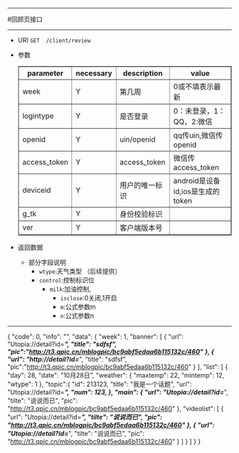 ***
#回顾页接口
***
* URI `GET	/client/review`
* 参数
	
	<table border="1">
	<tr>
		<th>parameter</th><th>necessary</th><th>description</th><th>value</th>
	</tr>
    <tr>
    	<td>week</td><td>Y</td><td>第几周</td><td>0或不填表示最新</td>
    </tr>
	<tr>
    	<td>logintype</td><td>Y</td><td>是否登录</td><td>0：未登录，1：QQ，2:微信</td>
    </tr>
	<tr>
    	<td>openid</td><td>Y</td><td>uin/openid</td><td>qq传uin,微信传openid</td>
    </tr>
	<tr>
    	<td>access_token</td><td>Y</td><td>access_token</td><td>微信传access_token</td>
    </tr>
	<tr>
    	<td>deviceid</td><td>Y</td><td>用户的唯一标识</td><td>android是设备id,ios是生成的token</td>
    </tr>
	<tr>
    	<td>g_tk</td><td>Y</td><td>身份校验标识</td><td></td>
    </tr>
	<tr>
    	<td>ver</td><td>Y</td><td>客户端版本号</td><td></td>
    </tr>
	</table>
* 返回数据
	* 部分字段说明
		* `wtype`:天气类型 （后续提供）
		* `control`:控制标识位
			* `milk`:加油控制,
				* `isclose`:0关闭,1开启
				* `m`:公式参数m
				* `n`:公式参数n
***

{
    "code": 0,
    "info": "",
    "data": {
	"week":	1,
	"banner": [
	    {
		"url": "Utopia://detail?id=***",
		"title": "sdfsf",
		"pic":"http://t3.qpic.cn/mblogpic/bc9abf5edaa6b115132c/460"
	    },
	    {
		"url": "http://detail?id=***",
		"title": "sdfsf",
		"pic":"http://t3.qpic.cn/mblogpic/bc9abf5edaa6b115132c/460"
	    }
	],
	"list":	[
	    {
		"day": 28,
		"date":	"10月28日",
		"weather": {
		    "maxtemp": 22,
		    "mintemp": 12,
		    "wtype": 1
		},
		"topic":{
		    "id": 213123,
		    "title": "我是一个话题",
		    "url": "Utopia://detail?id=***",
		    "num": 123,
		},
		"main":	{
		    "url": "Utopia://detail?id=***",
		    "tilte": "说说而已",
		    "pic": "http://t3.qpic.cn/mblogpic/bc9abf5edaa6b115132c/460"
		},
		"videolist": [
		    {
			"url": "Utopia://detail?id=***",
			"tilte": "说说而已",
			"pic": "http://t3.qpic.cn/mblogpic/bc9abf5edaa6b115132c/460"
		    },
		    {
			"url": "Utopia://detail?id=***",
			"tilte": "说说而已",
			"pic": "http://t3.qpic.cn/mblogpic/bc9abf5edaa6b115132c/460"
		    }
		]
	    }
	]
    }
}